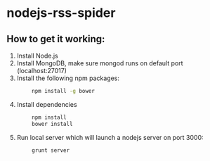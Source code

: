 nodejs-rss-spider
=================

## How to get it working:

1. Install Node.js
2. Install MongoDB, make sure mongod runs on default port (localhost:27017)
3. Install the following npm packages:
```sh
        npm install -g bower
```
4. Install dependencies
```sh
        npm install
        bower install
```
5. Run local server which will launch a nodejs server on port 3000:
```sh
        grunt server
```